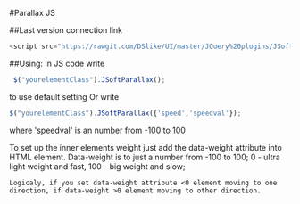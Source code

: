 #Parallax JS

##Last version connection link
```javascript
<script src="https://rawgit.com/DSlike/UI/master/JQuery%20plugins/JSoftParallax.js"></script>
```

##Using:
In JS code write
```javascript
 $("yourelementClass").JSoftParallax();
 ```
to use default setting Or write
```javascript
$("yourelementClass").JSoftParallax({'speed','speedval'});
```
 where 'speedval' is an number from -100 to 100

To set up the inner elements weight just add the data-weight attribute into HTML element. Data-weight is to just a number from -100 to 100;
0 - ultra light weight and fast, 100 - big weight and slow;
```
Logicaly, if you set data-weight attribute <0 element moving to one direction, if data-weight >0 element moving to other direction.
```

